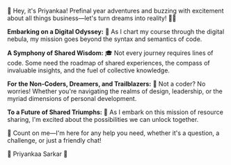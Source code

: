 👋 Hey, it's Priyankaa! Prefinal year adventures and buzzing with excitement about all things business—let's turn dreams into reality! 🌱🚀

**Embarking on a Digital Odyssey:** 🚀
As I chart my course through the digital nebula, my mission goes beyond the syntax and semantics of code. 

**A Symphony of Shared Wisdom:** 🎓
Not every journey requires lines of code. Some need the roadmap of shared experiences, the compass of invaluable insights, and the fuel of collective knowledge.

**For the Non-Coders, Dreamers, and Trailblazers:** 🌈
Not a coder? No worries! Whether you're navigating the realms of design, leadership, or the myriad dimensions of personal development.

**To a Future of Shared Triumphs:** 🚀
As I embark on this mission of resource sharing, I'm excited about the possibilities we can unlock together.


🌟 Count on me—I'm here for any help you need, whether it's a question, a challenge, or just a friendly chat!

🚀 Priyankaa Sarkar 🌟


<!---
p21211/p21211 is a ✨ special ✨ repository because its `README.md` (this file) appears on your GitHub profile.
You can click the Preview link to take a look at your changes.
--->
